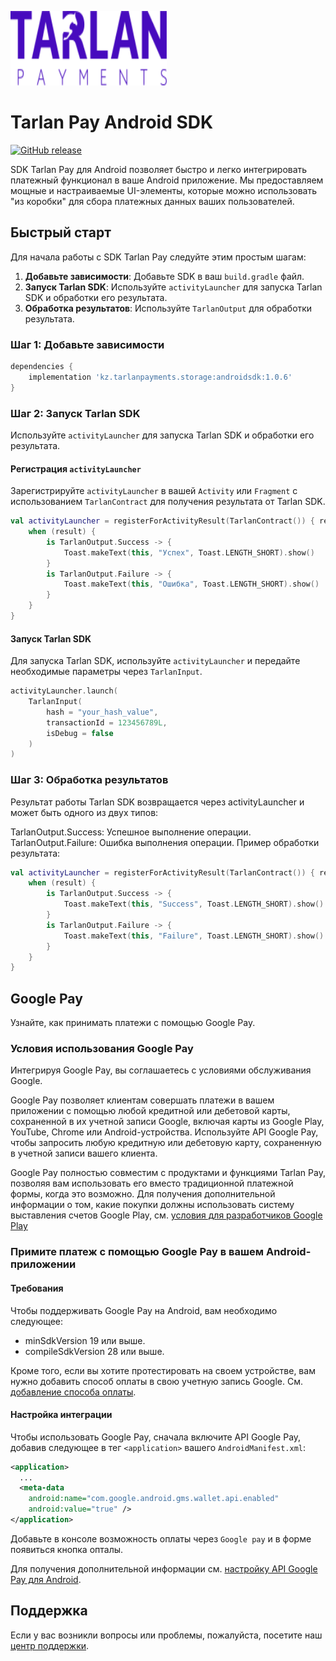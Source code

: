 
[<img width="250" height="119" src="https://github.com/tarlanpay/tarlan-android/blob/main/res/logo.svg"/>](https://docs.tarlanpayments.kz)

# Tarlan Pay Android SDK

[![GitHub release](https://img.shields.io/github/release/tarlanpay/tarlan-android.svg?maxAge=60)](https://github.com/tarlanpay/tarlan-android/releases)

SDK Tarlan Pay для Android позволяет быстро и легко интегрировать платежный функционал в ваше Android приложение. Мы предоставляем мощные и настраиваемые UI-элементы, которые можно использовать "из коробки" для сбора платежных данных ваших пользователей. 

## Быстрый старт

Для начала работы с SDK Tarlan Pay следуйте этим простым шагам:

1. **Добавьте зависимости**: Добавьте SDK в ваш `build.gradle` файл.
2. **Запуск Tarlan SDK**: Используйте `activityLauncher` для запуска Tarlan SDK и обработки его результата.
3. **Обработка результатов**: Используйте `TarlanOutput` для обработки результата.

### Шаг 1: Добавьте зависимости

```groovy
dependencies {
    implementation 'kz.tarlanpayments.storage:androidsdk:1.0.6'
}
```

### Шаг 2: Запуск Tarlan SDK

Используйте `activityLauncher` для запуска Tarlan SDK и обработки его результата.

#### Регистрация `activityLauncher`

Зарегистрируйте `activityLauncher` в вашей `Activity` или `Fragment` с использованием `TarlanContract` для получения результата от Tarlan SDK.

```kotlin
val activityLauncher = registerForActivityResult(TarlanContract()) { result ->
    when (result) {
        is TarlanOutput.Success -> {
            Toast.makeText(this, "Успех", Toast.LENGTH_SHORT).show()
        }
        is TarlanOutput.Failure -> {
            Toast.makeText(this, "Ошибка", Toast.LENGTH_SHORT).show()
        }
    }
}
```

#### Запуск Tarlan SDK

Для запуска Tarlan SDK, используйте `activityLauncher` и передайте необходимые параметры через `TarlanInput`.

```kotlin
activityLauncher.launch(
    TarlanInput(
        hash = "your_hash_value",
        transactionId = 123456789L,
        isDebug = false
    )
)
```

### Шаг 3: Обработка результатов

Результат работы Tarlan SDK возвращается через activityLauncher и может быть одного из двух типов:

TarlanOutput.Success: Успешное выполнение операции.
TarlanOutput.Failure: Ошибка выполнения операции.
Пример обработки результата:

```kotlin
val activityLauncher = registerForActivityResult(TarlanContract()) { result ->
    when (result) {
        is TarlanOutput.Success -> {
            Toast.makeText(this, "Success", Toast.LENGTH_SHORT).show()
        }
        is TarlanOutput.Failure -> {
            Toast.makeText(this, "Failure", Toast.LENGTH_SHORT).show()
        }
    }
}
```

## Google Pay
Узнайте, как принимать платежи с помощью Google Pay.

### Условия использования Google Pay
Интегрируя Google Pay, вы соглашаетесь с условиями обслуживания Google.

Google Pay позволяет клиентам совершать платежи в вашем приложении с помощью любой кредитной или дебетовой карты, сохраненной в их учетной записи Google, включая карты из Google Play, YouTube, Chrome или Android-устройства. Используйте API Google Pay, чтобы запросить любую кредитную или дебетовую карту, сохраненную в учетной записи вашего клиента.

Google Pay полностью совместим с продуктами и функциями Tarlan Pay, позволяя вам использовать его вместо традиционной платежной формы, когда это возможно. 
Для получения дополнительной информации о том, какие покупки должны использовать систему выставления счетов Google Play, см. [условия для разработчиков Google Play](https://developer.android.com/google/play/billing)

### Примите платеж с помощью Google Pay в вашем Android-приложении

#### Требования
Чтобы поддерживать Google Pay на Android, вам необходимо следующее:

- minSdkVersion 19 или выше.
- compileSdkVersion 28 или выше.

Кроме того, если вы хотите протестировать на своем устройстве, вам нужно добавить способ оплаты в свою учетную запись Google. См. [добавление способа оплаты](https://support.google.com/wallet/answer/12058983?visit_id=637947092743186187-653786796&rd=1).

#### Настройка интеграции
Чтобы использовать Google Pay, сначала включите API Google Pay, добавив следующее в тег `<application>` вашего `AndroidManifest.xml`:

```xml
<application>
  ...
  <meta-data
    android:name="com.google.android.gms.wallet.api.enabled"
    android:value="true" />
</application>
```

Добавьте в консоле возможность оплаты через `Google pay` и в форме появиться кнопка опталы.

Для получения дополнительной информации см. [настройку API Google Pay для Android](https://developers.google.com/pay/api/android).

## Поддержка

Если у вас возникли вопросы или проблемы, пожалуйста, посетите наш [центр поддержки](https://tarlanpayments.kz/faq).

